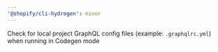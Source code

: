 ```yaml
---
'@shopify/cli-hydrogen': minor
---
```


Check for local project GraphQL config files (example: `.graphqlrc.yml`) when running in Codegen mode
